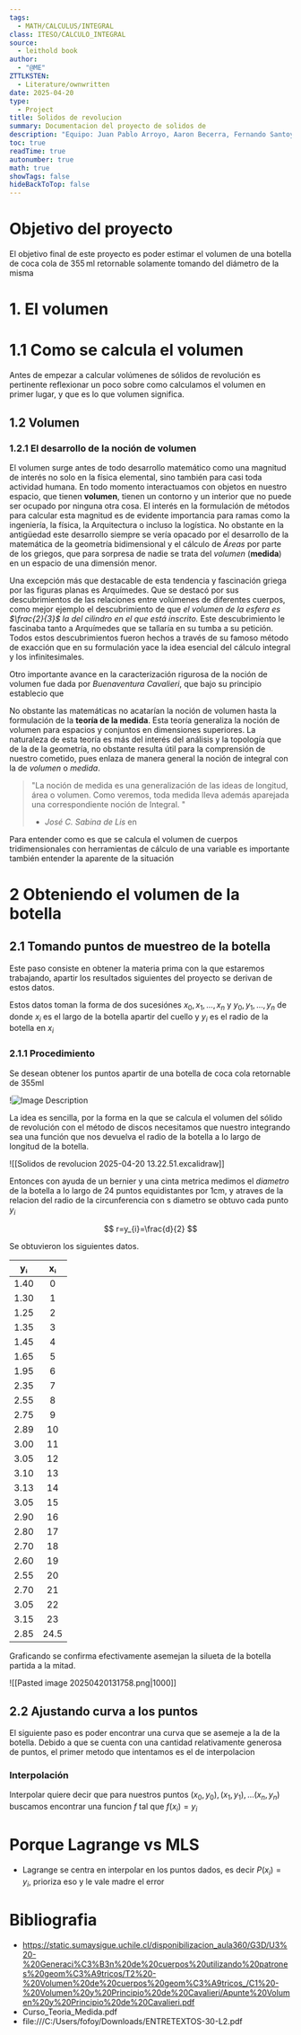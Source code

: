 ```yaml
---
tags:
  - MATH/CALCULUS/INTEGRAL
class: ITESO/CALCULO_INTEGRAL
source:
  - leithold book
author:
  - "@ME"
ZTTLKSTEN:
  - Literature/ownwritten
date: 2025-04-20
type:
  - Project
title: Solidos de revolucion
summary: Documentacion del proyecto de solidos de
description: "Equipo: Juan Pablo Arroyo, Aaron Becerra, Fernando Santoyo"
toc: true
readTime: true
autonumber: true
math: true
showTags: false
hideBackToTop: false
---
```





# Objetivo del proyecto

El objetivo final de este proyecto es poder estimar el volumen de una botella de coca cola de 355 ml retornable solamente tomando del diámetro de la misma




# 1. El volumen

# 1.1 Como se calcula el volumen

Antes de empezar a calcular volúmenes de sólidos de revolución es pertinente reflexionar un poco sobre como calculamos el volumen en primer lugar, y que es lo que volumen significa.

## 1.2 Volumen


### 1.2.1 El desarrollo de la noción de volumen  

El volumen surge antes de todo desarrollo matemático como una magnitud de interés no solo en la física elemental, sino también para casi toda actividad humana. En todo momento interactuamos con objetos en nuestro espacio, que tienen **volumen**, tienen un contorno y un interior que no puede ser ocupado por ninguna otra cosa. El interés en la formulación de métodos para calcular esta magnitud es de evidente importancia para ramas como la ingeniería, la física, la Arquitectura o incluso la logística. No obstante en la antigüedad este desarrollo siempre se vería opacado por el desarrollo de la matemática de la geometría bidimensional y el cálculo de *Áreas* por parte de los griegos, que para sorpresa de nadie se trata del *volumen* (**medida**) en un espacio de una dimensión menor.

Una excepción más que destacable de esta tendencia y fascinación griega por las figuras planas es Arquímedes. Que se destacó por sus descubrimientos de las relaciones entre volúmenes de diferentes cuerpos, como mejor ejemplo el descubrimiento de que *el volumen de la esfera es  $\frac{2}{3}$ la del cilindro en el que está inscrito.* Este descubrimiento le fascinaba tanto a Arquímedes que se tallaría en su tumba a su petición. Todos estos descubrimientos fueron hechos a través de su famoso método de exacción que en su formulación yace la idea esencial del cálculo integral y los infinitesimales. 


Otro importante avance en la caracterización rigurosa de la noción de volumen fue dada por *Buenaventura Cavalieri*, que bajo su principio establecio que 

No obstante las matemáticas no acatarían la noción de volumen hasta la formulación de la **teoría de la medida**. Esta teoría generaliza la noción de volumen para espacios y conjuntos en dimensiones superiores. La naturaleza de esta teoría es más del interés del análisis y la topología que de la de la geometría, no obstante resulta útil para la comprensión de nuestro cometido, pues enlaza de manera general la noción de integral con la de *volumen* o *medida*.

> "La noción de medida es una generalización de las ideas de longitud, área o volumen. Como veremos, toda medida lleva además aparejada una correspondiente noción de Integral. "
> - *José C. Sabina de Lis* en 


Para entender como es que se calcula el volumen de cuerpos tridimensionales con herramientas de cálculo de una variable es importante también entender la aparente de la situación 



# 2 Obteniendo el volumen de la botella

## 2.1 Tomando puntos de muestreo de la botella

Este paso consiste en obtener la materia prima con la que estaremos trabajando, apartir los resultados siguientes del proyecto se derivan de estos datos.

Estos datos toman la forma de dos sucesiónes  $x_{0},x_{1},\dots,x_{n}$ y $y_{0},y_{1},\dots,y_{n}$  de donde $x_{i}$ es el largo de la botella apartir del cuello y   $y_{i}$ es el radio de la botella en $x_{i}$


### 2.1.1 Procedimiento

Se desean obtener los puntos apartir de una botella de coca cola retornable de 355ml

!![Image Description](https://matutedevelop.github.io/blogg/images/Pasted%20image%2020250420133506.png)



La idea es sencilla, por la forma en la que se calcula el volumen del sólido de revolución con el método de discos necesitamos que nuestro integrando sea una función que nos devuelva el radio de la botella a lo largo de longitud de la botella. 





![[Solidos de revolucion 2025-04-20 13.22.51.excalidraw]]

Entonces con ayuda de un bernier y una cinta metrica medimos el *diametro* de la botella a lo largo de 24 puntos equidistantes por 1cm, y atraves de la relacion del radio de la circunferencia con s diametro se obtuvo cada punto $y_{i}$

$$
r=y_{i}=\frac{d}{2}
$$

Se obtuvieron los siguientes datos.



|  yᵢ   | xᵢ   |
|:-----:|:----:|
| 1.40  | 0    |
| 1.30  | 1    |
| 1.25  | 2    |
| 1.35  | 3    |
| 1.45  | 4    |
| 1.65  | 5    |
| 1.95  | 6    |
| 2.35  | 7    |
| 2.55  | 8    |
| 2.75  | 9    |
| 2.89  | 10   |
| 3.00  | 11   |
| 3.05  | 12   |
| 3.10  | 13   |
| 3.13  | 14   |
| 3.05  | 15   |
| 2.90  | 16   |
| 2.80  | 17   |
| 2.70  | 18   |
| 2.60  | 19   |
| 2.55  | 20   |
| 2.70  | 21   |
| 3.05  | 22   |
| 3.15  | 23   |
| 2.85  | 24.5 |

Graficando se confirma efectivamente  asemejan la silueta de la botella partida a la mitad.

![[Pasted image 20250420131758.png|1000]]


## 2.2 Ajustando curva a los puntos

El siguiente paso es poder encontrar una curva que se asemeje a la de la botella. Debido a que se cuenta con una cantidad relativamente generosa de puntos, el primer metodo que intentamos es el de interpolacion

### Interpolación

Interpolar quiere decir que para nuestros puntos $(x_{0},y_{0}),(x_{1},y_{1}),\dots(x_{n},y_{n})$ buscamos encontrar una funcion $f$ tal que $f(x_{i}) = y_{i}$


# Porque Lagrange vs MLS


- Lagrange se centra en interpolar en los puntos dados, es decir $P(x_{i})=y_{i}$, prioriza eso  y le vale madre el error






# Bibliografia

- https://static.sumaysigue.uchile.cl/disponibilizacion_aula360/G3D/U3%20-%20Generaci%C3%B3n%20de%20cuerpos%20utilizando%20patrones%20geom%C3%A9tricos/T2%20-%20Volumen%20de%20cuerpos%20geom%C3%A9tricos_/C1%20-%20Volumen%20y%20Principio%20de%20Cavalieri/Apunte%20Volumen%20y%20Principio%20de%20Cavalieri.pdf
- Curso_Teoria_Medida.pdf
- file:///C:/Users/fofoy/Downloads/ENTRETEXTOS-30-L2.pdf

